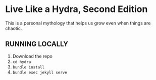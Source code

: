 # Live Like a Hydra, Second Edition
This is a personal mythology that helps us grow even when things are chaotic.

## RUNNING LOCALLY
1. Download the repo
2. `cd hydra`
3. `bundle install`
4. `bundle exec jekyll serve`
